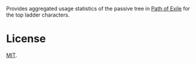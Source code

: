 Provides aggregated usage statistics of the passive tree in
[Path of Exile](https://www.pathofexile.com/ "Path of Exile Website") for the top ladder characters.

# License
[MIT](https://opensource.org/licenses/MIT "MIT license").